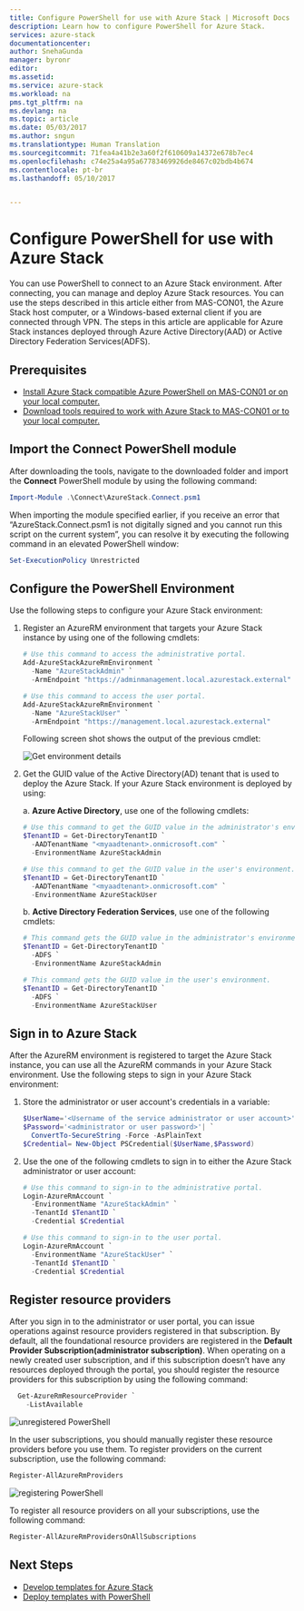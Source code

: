 ```yaml
---
title: Configure PowerShell for use with Azure Stack | Microsoft Docs
description: Learn how to configure PowerShell for Azure Stack.
services: azure-stack
documentationcenter: 
author: SnehaGunda
manager: byronr
editor: 
ms.assetid: 
ms.service: azure-stack
ms.workload: na
pms.tgt_pltfrm: na
ms.devlang: na
ms.topic: article
ms.date: 05/03/2017
ms.author: sngun
ms.translationtype: Human Translation
ms.sourcegitcommit: 71fea4a41b2e3a60f2f610609a14372e678b7ec4
ms.openlocfilehash: c74e25a4a95a67783469926de8467c02bdb4b674
ms.contentlocale: pt-br
ms.lasthandoff: 05/10/2017


---
```


# <a name="configure-powershell-for-use-with-azure-stack"></a>Configure PowerShell for use with Azure Stack 

You can use PowerShell to connect to an Azure Stack environment. After connecting, you can manage and deploy Azure Stack resources. You can use the steps described in this article either from MAS-CON01, the Azure Stack host computer, or a Windows-based external client if you are connected through VPN. The steps in this article are applicable for Azure Stack instances deployed through Azure Active Directory(AAD) or Active Directory Federation Services(ADFS). 

## <a name="prerequisites"></a>Prerequisites
* [Install Azure Stack compatible Azure PowerShell on MAS-CON01 or on your local computer.](azure-stack-powershell-install.md)  
* [Download tools required to work with Azure Stack to MAS-CON01 or to your local computer.](azure-stack-powershell-download.md)  

## <a name="import-the-connect-powershell-module"></a>Import the Connect PowerShell module

After downloading the tools, navigate to the downloaded folder and import the **Connect** PowerShell module by using the following command:  
```PowerShell
Import-Module .\Connect\AzureStack.Connect.psm1
```
When importing the module specified earlier, if you receive an error that “AzureStack.Connect.psm1 is not digitally signed and you cannot run this script on the current system”, you can resolve it by executing the following command in an elevated PowerShell window:  

```PowerShell
Set-ExecutionPolicy Unrestricted
```

## <a name="configure-the-powershell-environment"></a>Configure the PowerShell Environment
Use the following steps to configure your Azure Stack environment:

1. Register an AzureRM environment that targets your Azure Stack instance by using one of the following cmdlets:  
    ```PowerShell
    # Use this command to access the administrative portal.
    Add-AzureStackAzureRmEnvironment `
      -Name "AzureStackAdmin" `
      -ArmEndpoint "https://adminmanagement.local.azurestack.external"

    # Use this command to access the user portal.
    Add-AzureStackAzureRmEnvironment `
      -Name "AzureStackUser" `
      -ArmEndpoint "https://management.local.azurestack.external" 
    ```
    Following screen shot shows the output of the previous cmdlet:

    ![Get environment details](media/azure-stack-powershell-configure/getenvdetails.png)

2. Get the GUID value of the Active Directory(AD) tenant that is used to deploy the Azure Stack. If your Azure Stack environment is deployed by using:  

    a. **Azure Active Directory**, use one of the following cmdlets:
    
    ```PowerShell
    # Use this command to get the GUID value in the administrator's environment. 
    $TenantID = Get-DirectoryTenantID `
      -AADTenantName "<myaadtenant>.onmicrosoft.com" `
      -EnvironmentName AzureStackAdmin

    # Use this command to get the GUID value in the user's environment. 
    $TenantID = Get-DirectoryTenantID `
      -AADTenantName "<myaadtenant>.onmicrosoft.com" `
      -EnvironmentName AzureStackUser
    ```
    b. **Active Directory Federation Services**, use one of the following cmdlets:
    
    ```PowerShell
    # This command gets the GUID value in the administrator's environment.
    $TenantID = Get-DirectoryTenantID `
      -ADFS `
      -EnvironmentName AzureStackAdmin 

    # This command gets the GUID value in the user's environment. 
    $TenantID = Get-DirectoryTenantID `
      -ADFS `
      -EnvironmentName AzureStackUser 
    ```

## <a name="sign-in-to-azure-stack"></a>Sign in to Azure Stack 
After the AzureRM environment is registered to target the Azure Stack instance, you can use all the AzureRM commands in your Azure Stack environment. Use the following steps to sign in your Azure Stack environment:

1. Store the administrator or user account's credentials in a variable:

    ```PowerShell
    $UserName='<Username of the service administrator or user account>'
    $Password='<administrator or user password>'| `
      ConvertTo-SecureString -Force -AsPlainText
    $Credential= New-Object PSCredential($UserName,$Password)
    ```

2. Use the one of the following cmdlets to sign in to either the Azure Stack administrator or user account:

    ```powershell
    # Use this command to sign-in to the administrative portal.
    Login-AzureRmAccount `
      -EnvironmentName "AzureStackAdmin" `
      -TenantId $TenantID `
      -Credential $Credential

    # Use this command to sign-in to the user portal.
    Login-AzureRmAccount `
      -EnvironmentName "AzureStackUser" `
      -TenantId $TenantID `
      -Credential $Credential
    ```

## <a name="register-resource-providers"></a>Register resource providers 

After you sign in to the administrator or user portal, you can issue operations against resource providers registered in that subscription. By default, all the foundational resource providers are registered in the **Default Provider Subscription(administrator subscription)**. When operating on a newly created user subscription, and if this subscription doesn’t have any resources deployed through the portal, you should register the resource providers for this subscription by using the following command:

```PowerShell
  Get-AzureRmResourceProvider `
    -ListAvailable 
```

![unregistered PowerShell](media/azure-stack-powershell-configure/unregisteredrps.png)  

In the user subscriptions, you should manually register these resource providers before you use them. To register providers on the current subscription, use the following command:

```PowerShell
Register-AllAzureRmProviders
```

![registering PowerShell](media/azure-stack-powershell-configure/registeringrps.png)  

To register all resource providers on all your subscriptions, use the following command:

```PowerShell
Register-AllAzureRmProvidersOnAllSubscriptions
```

## <a name="next-steps"></a>Next Steps
* [Develop templates for Azure Stack](azure-stack-develop-templates.md)
* [Deploy templates with PowerShell](azure-stack-deploy-template-powershell.md)

